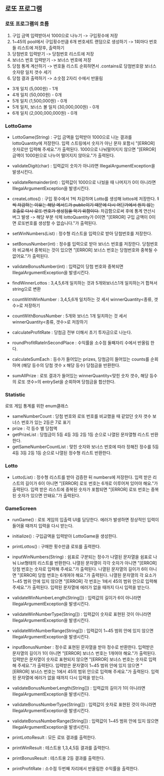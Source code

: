 ## 로또 프로그램
### 로또 프로그램의 흐름
1. 구입 금액 입력받아서 1000으로 나누기 -> 구입횟수에 저장
2. 1~45의 pool에서 구입횟수만큼 6개 번호세트 랜덤으로 생성하기 -> 1회마다 번호들 리스트에 저장후, 출력하기
3. 당첨번호 입력받기 -> 당첨번호 리스트에 저장
4. 보너스 번호 입력받기 -> 보너스 번호에 저장
5. 당첨 통계 계산하기 -> 번호들 리스트 순회하면서 .contains로 당첨번호랑 보너스 숫자랑 일치 갯수 세기
6. 당첨 결과 출력하기 -> 소숫점 2자리 수에서 반올림 
- 3개 일치 (5,000원) - 1개 
- 4개 일치 (50,000원) - 0개
- 5개 일치 (1,500,000원) - 0개
- 5개 일치, 보너스 볼 일치 (30,000,000원) - 0개
- 6개 일치 (2,000,000,000원) - 0개

### LottoGame
- LottoGame(String) :
  구입 금액을 입력받아 1000으로 나눈 결과를 lottoQuantity에 저장한다.
  입력 스트링에서 숫자가 아닌 문자 포함시 "[ERROR] 숫자로만 입력해 주세요."가 출력된다.
  1000으로 나눠떨어지지 않으면 "[ERROR] 금액이 1000원으로 나누어 떨어지지 않아요."가 출력된다.
- validateDigit(char) : 입력값이 숫자가 아니라면 IllegalArgumentException을 발생시킨다.
- validateRemainder(int) : 입력값이 1000으로 나눴을 때 나머지가 0이 아니라면 IllegalArgumentException을 발생시킨다.

- createLottos() : 
  구입 횟수에서 1씩 차감하며 Lotto를 생성해 lottos에 저장한다.
  ~~1씩 차감하는 이유는 해당 메서드가 public이기 때문에 다시 어딘가에서 원치 않는 호출로 다시 로또 번호가 생성됨을 막기 위함이다.~~
  차감함으로써 후에 통계 연산시 버그 발생 -> 해당 부분 삭제
  lottoQuantity가 0이면 "[ERROR] 구입 금액이 0이면 로또번호를 생성할 수 없습니다."가 출력된다.

- setWinNumbers(List<Integer>) :
  정수형 리스트을 입력으로 받아 당첨번호를 저장한다.
- setBonusNumber(int) :
  정수를 입력으로 받아 보너스 번호를 저장한다.
  당첨번호와 비교해서 중복되는 것이 있으면 "[ERROR] 보너스 번호는 당첨번호와 중복될 수 없어요."가 출력된다.
- validateBonusNumber(int) : 입력값이 당첨 번호와 중복되면 IllegalArgumentException을 발생시킨다.

- findWinnerLottos : 3,4,5,6개 일치하는 것과 5개와보너스1개 일치하는거 합쳐서 string으로 변환
- countWithWinNumber : 3,4,5,6개 일치하는 것 세서 winnerQuantity<종류, 갯수>로 저장하기 
- countWithBonusNumber : 5개와 보너스 1개 일치하는 것 세서 winnerQuantity<종류, 갯수>로 저장하기

- calculateProfitRate : 당첨금 전부 더해서 초기 투자금으로 나눈다.
- roundProfitRateInSecondPlace : 수익률을 소수점 둘째자리 수에서 반올림 한다.
- calculateSumEach : 등수가 들어있는 prizes, 당첨금이 들어있는 counts를 순회하며 
  (해당 등수의 당첨 갯수 x 해당 등수) 당첨금을 반환한다.
- sumAllPrize : 로또 결과가 들어있는 winnerQuantity<맞힌 숫자 갯수, 해당 등수의 로또 갯수>의 entrySet을 순회하며 당첨금을 합산한다.
  

### Statistic
로또 게임 통계를 위한 enum클래스
- sameNumberCount : 당첨 번호와 로또 번호를 비교했을 때 같았던 숫자 갯수
  보너스 번호가 있는 2등은 7로 표기
- prize : 각 등수 별 당첨액
- getPrizeList : 당첨금이 5등 4등 3등 2등 1등 순으로 나열된 문자열형 리스트 반환한다.
- getSameNumberCountList : 맞힌 숫자와 보너스 번호에 따라 정해진 정수를 5등 4등 3등 2등 1등 순으로 나열된 정수형 리스트 반환한다.

### Lotto
- Lotto(List<Integer>) : 
  정수형 리스트를 받아 검증한 뒤 numbers에 저장한다.
  입력 받은 리스트의 길이가 6이 아니면 "[ERROR] 로또 번호는 6개로 이루어져 있어야 해요."가 출력된다.
  입력 받은 리스트에 중복된 숫자가 포함되면 "[ERROR] 로또 번호는 중복된 숫자가 있으면 안돼요."가 출력된다.

### GameScreen
- runGame() : 
  로또 게임의 입출력 UI를 담당한다. 
  에러가 발생하면 정상적인 입력이 들어올 때까지 입력을 다시 받는다.
- initialize() : 구입급액을 입력받아 LottoGame을 생성한다. 
- printLottos() : 구매한 횟수만큼 로또를 출력한다.

- inputWinNumbers(String) : 쉼표로 구분되는 정수가 나열된 문자열을 쉼표로 나눠 List<Integer>형태의 리스트를 반환한다.
  나열된 문자열이 각각 숫자가 아니면 "[ERROR] 당첨 번호는 숫자로 입력해 주세요."가 출력된다.
  나열된 문자열의 길이가 6이 아니면 "[ERROR] 당첨 번호는 6개여야 해요."가 출력된다.
  나열된 문자열의 각 요소가 1~45 범위 안에 있지 않으면 "[ERROR] 각 번호는 1에서 45의 범위 안으로 입력해 주세요."가 출력된다.
  입력된 문자열에 에러가 없을 때까지 다시 입력을 받는다.
- validateWinNumberLength(String[]) : 입력값의 길이가 6이 아니라면 IllegalArgumentException을 발생시킨다.
- validateWinNumberType(String[]) : 입력값이 숫자로 표현된 것이 아니라면 IllegalArgumentException을 발생시킨다.
- validateWinNumberRange(String[]) : 입력값이 1~45 범위 안에 있지 않으면 IllegalArgumentException을 발생시킨다.

- inputBonusNumber : 정수로 표현된 문자열을 받아 정수로 반환한다. 
  입력받은 문자열의 길이가 1이 아니면 "[ERROR] 보너스 번호는 1개여야 해요."가 출력된다.
  입력받은 문자열이 숫자로 표현되지 않으면 "[ERROR] 보너스 번호는 숫자로 입력해 주세요."가 출력된다.
  입력받은 문자열이 1~45 범위 안에 있지 않으면 "[ERROR] 보너스 번호는 1에서 45의 범위 안으로 입력해 주세요."가 출력된다. 
  입력된 문자열에 에러가 없을 때까지 다시 입력을 받는다.
- validateBonusNumberLength(String[]) : 입력값의 길이가 1이 아니라면 IllegalArgumentException을 발생시킨다.
- validateBonusNumberType(String[]) : 입력값이 숫자로 표현된 것이 아니라면 IllegalArgumentException을 발생시킨다.
- validateBonusNumberRange(String[]) : 입력값이 1~45 범위 안에 있지 않으면 IllegalArgumentException을 발생시킨다.

- printLottoResult : 모든 로또 결과를 출력한다.
- printWinResult : 테스트용 1,3,4,5등 결과를 출력한다.
- printBonusResult : 테스트용 2등 결과를 출력한다.

- printProfitRate : 소수점 두번째 자리에서 반올림한 수익률을 출력한다.